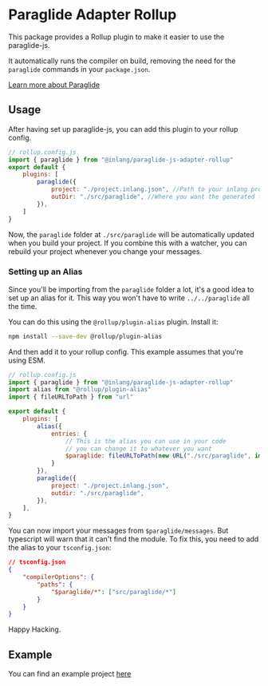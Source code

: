 # Paraglide Adapter Rollup

This package provides a Rollup plugin to make it easier to use the paraglide-js.

It automatically runs the compiler on build, removing the
need for the `paraglide` commands in your `package.json`.

[Learn more about Paraglide](https://inlang.com/m/gerre34r/library-inlang-paraglideJs)

## Usage
After having set up paraglide-js, you can add this plugin to your rollup config.

```js
// rollup.config.js
import { paraglide } from "@inlang/paraglide-js-adapter-rollup"
export default {
	plugins: [
		paraglide({
			project: "./project.inlang.json", //Path to your inlang project file
			outDir: "./src/paraglide", //Where you want the generated files to be placed
		}),
	]
}
```

Now, the `paraglide` folder at `./src/paraglide` will be automatically updated when you build your project. If you combine this with a watcher, you can rebuild your project whenever you change your messages.

### Setting up an Alias

Since you'll be importing from the `paraglide` folder a lot, it's a good idea to set up an alias for it. This way you won't have to write `../../paraglide` all the time.


You can do this using the `@rollup/plugin-alias` plugin. Install it:

```bash
npm install --save-dev @rollup/plugin-alias
```

And then add it to your rollup config. This example assumes that you're using ESM.

```js
// rollup.config.js
import { paraglide } from "@inlang/paraglide-js-adapter-rollup"
import alias from "@rollup/plugin-alias"
import { fileURLToPath } from "url"

export default {
	plugins: [
		alias({
			entries: {
				// This is the alias you can use in your code
				// you can change it to whatever you want
				$paraglide: fileURLToPath(new URL("./src/paraglide", import.meta.url))
			}
		}),
		paraglide({
			project: "./project.inlang.json",
			outdir: "./src/paraglide",
		}),
	],
}
```

You can now import your messages from `$paraglide/messages`. But typescript will warn that it can't find the module. To fix this, you need to add the alias to your `tsconfig.json`:

```json
// tsconfig.json
{
	"compilerOptions": {
		"paths": {
			"$paraglide/*": ["src/paraglide/*"]
		}
	}
}
```

Happy Hacking.

## Example

You can find an example project [here](https://github.com/inlang/monorepo/tree/main/inlang/source-code/paraglide/paraglide-js-adapter-rollup/example)